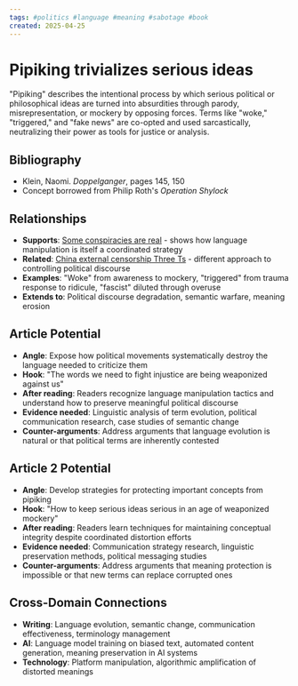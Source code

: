 ```yaml
---
tags: #politics #language #meaning #sabotage #book
created: 2025-04-25
---
```


# Pipiking trivializes serious ideas

"Pipiking" describes the intentional process by which serious political or philosophical ideas are turned into absurdities through parody, misrepresentation, or mockery by opposing forces. Terms like "woke," "triggered," and "fake news" are co-opted and used sarcastically, neutralizing their power as tools for justice or analysis.

## Bibliography

- Klein, Naomi. *Doppelganger*, pages 145, 150
- Concept borrowed from Philip Roth's *Operation Shylock*

## Relationships
- **Supports**: [Some conspiracies are real](politics-conspiracy-real.md) - shows how language manipulation is itself a coordinated strategy
- **Related**: [China external censorship Three Ts](politics-china-three-ts.md) - different approach to controlling political discourse
- **Examples**: "Woke" from awareness to mockery, "triggered" from trauma response to ridicule, "fascist" diluted through overuse
- **Extends to**: Political discourse degradation, semantic warfare, meaning erosion

## Article Potential
- **Angle**: Expose how political movements systematically destroy the language needed to criticize them
- **Hook**: "The words we need to fight injustice are being weaponized against us"
- **After reading**: Readers recognize language manipulation tactics and understand how to preserve meaningful political discourse
- **Evidence needed**: Linguistic analysis of term evolution, political communication research, case studies of semantic change
- **Counter-arguments**: Address arguments that language evolution is natural or that political terms are inherently contested

## Article 2 Potential
- **Angle**: Develop strategies for protecting important concepts from pipiking
- **Hook**: "How to keep serious ideas serious in an age of weaponized mockery"
- **After reading**: Readers learn techniques for maintaining conceptual integrity despite coordinated distortion efforts
- **Evidence needed**: Communication strategy research, linguistic preservation methods, political messaging studies
- **Counter-arguments**: Address arguments that meaning protection is impossible or that new terms can replace corrupted ones

## Cross-Domain Connections
- **Writing**: Language evolution, semantic change, communication effectiveness, terminology management
- **AI**: Language model training on biased text, automated content generation, meaning preservation in AI systems
- **Technology**: Platform manipulation, algorithmic amplification of distorted meanings